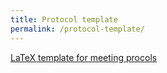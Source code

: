 ```yaml
---
title: Protocol template
permalink: /protocol-template/
---
```


[LaTeX template for meeting procols](/files/other/FS-protocol.zip)
